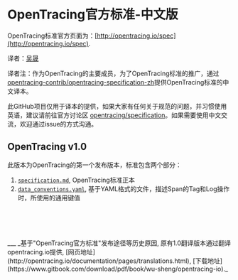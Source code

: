 # OpenTracing官方标准-中文版

OpenTracing标准官方页面为：[http://opentracing.io/spec](http://opentracing.io/spec).

译者：[吴晟](https://github.com/wu-sheng)

译者注：作为OpenTracing的主要成员，为了OpenTracing标准的推广，通过[opentracing-contrib/opentracing-specification-zh](https://github.com/opentracing-contrib/opentracing-specification-zh)提供OpenTracing标准的中文译本。

此GitHub项目仅用于译本的提供，如果大家有任何关于规范的问题，并习惯使用英语，建议请前往官方讨论区 [opentracing/specification](https://github.com/opentracing/specification)。如果需要使用中文交流，欢迎通过issue的方式沟通。

## OpenTracing v1.0
此版本为OpenTracing的第一个发布版本，标准包含两个部分：

1. [`specification.md`](), OpenTracing标准正本
1. [`data_conventions.yaml`](), 基于YAML格式的文件，描述Span的Tag和Log操作时，所使用的通用键值

<br/>
<br/>
<br/>
<br/>
___
_基于"OpenTracing官方标准"发布途径等历史原因, 原有1.0翻译版本通过翻译opentracing.io提供, [网页地址](http://opentracing.io/documentation/pages/translations.html), [下载地址](https://www.gitbook.com/download/pdf/book/wu-sheng/opentracing-io)._
